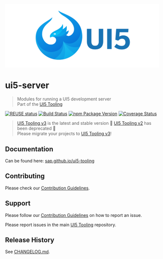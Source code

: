 ![UI5 icon](https://raw.githubusercontent.com/SAP/ui5-tooling/master/docs/images/UI5_logo_wide.png)

# ui5-server
> Modules for running a UI5 development server  
> Part of the [UI5 Tooling](https://github.com/SAP/ui5-tooling)

[![REUSE status](https://api.reuse.software/badge/github.com/SAP/ui5-server)](https://api.reuse.software/info/github.com/SAP/ui5-server)
[![Build Status](https://dev.azure.com/sap/opensource/_apis/build/status/SAP.ui5-server?branchName=master)](https://dev.azure.com/sap/opensource/_build/latest?definitionId=34&branchName=master)
[![npm Package Version](https://badge.fury.io/js/%40ui5%2Fserver.svg)](https://www.npmjs.com/package/@ui5/server)
[![Coverage Status](https://coveralls.io/repos/github/SAP/ui5-server/badge.svg)](https://coveralls.io/github/SAP/ui5-server)

> [UI5 Tooling v3](https://sap.github.io/ui5-tooling/v3) is the latest and stable version 🎉
> [UI5 Tooling v2](https://sap.github.io/ui5-tooling/v2) has been deprecated 🚫  
> Please migrate your projects to [UI5 Tooling v3](https://sap.github.io/ui5-tooling/v3/updates/migrate-v3/)!

## Documentation
Can be found here: [sap.github.io/ui5-tooling](https://sap.github.io/ui5-tooling/pages/Server/)

## Contributing
Please check our [Contribution Guidelines](https://github.com/SAP/ui5-tooling/blob/master/CONTRIBUTING.md).

## Support
Please follow our [Contribution Guidelines](https://github.com/SAP/ui5-tooling/blob/master/CONTRIBUTING.md#report-an-issue) on how to report an issue.

Please report issues in the main [UI5 Tooling](https://github.com/SAP/ui5-tooling) repository.

## Release History
See [CHANGELOG.md](CHANGELOG.md).
